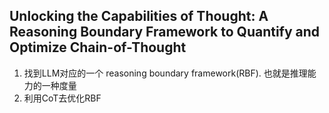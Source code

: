 ## Unlocking the Capabilities of Thought: A Reasoning Boundary Framework to Quantify and Optimize Chain-of-Thought
1. 找到LLM对应的一个 reasoning boundary framework(RBF). 也就是推理能力的一种度量
2. 利用CoT去优化RBF